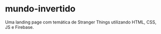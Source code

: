 # mundo-invertido
Uma landing page com temática de Stranger Things utilizando HTML, CSS, JS e Firebase.
